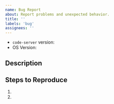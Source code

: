 ```yaml
---
name: Bug Report
about: Report problems and unexpected behavior.
title: ''
labels: 'bug'
assignees: ''
---
```


<!-- Please search existing issues to avoid creating duplicates. -->
<!-- Issues with ide.coder.com should be made here https://github.com/codercom/bugs/issues. -->
<!-- All extension-specific issues should be created with the `Extension Bug` template. -->

- `code-server` version: <!-- The version of code-server -->
- OS Version: <!-- OS version, cloud provider,  -->

## Description

<!-- Describes the problem here -->

## Steps to Reproduce

1. <!-- step 1: click ... -->
1. <!-- step 2: ... -->